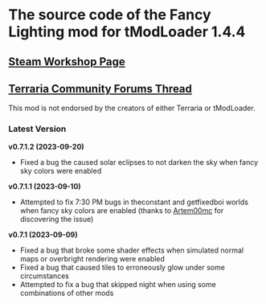 ﻿# The source code of the Fancy Lighting mod for tModLoader 1.4.4

## [Steam Workshop Page](https://steamcommunity.com/sharedfiles/filedetails/?id=2822950837)
## [Terraria Community Forums Thread](https://forums.terraria.org/index.php?threads/fancy-lighting-mod.113067/)

This mod is not endorsed by the creators of either Terraria or tModLoader.

### Latest Version


**v0.7.1.2 (2023-09-20)**
- Fixed a bug the caused solar eclipses to not darken the sky when fancy sky colors were enabled

**v0.7.1.1 (2023-09-10)**
- Attempted to fix 7:30 PM bugs in theconstant and getfixedboi worlds when fancy sky colors are enabled (thanks to [Artem00mc](https://steamcommunity.com/id/artem00mc) for discovering the issue)

**v0.7.1 (2023-09-09)**
- Fixed a bug that broke some shader effects when simulated normal maps or overbright rendering were enabled
- Fixed a bug that caused tiles to erroneously glow under some circumstances
- Attempted to fix a bug that skipped night when using some combinations of other mods
